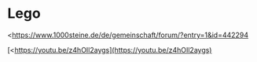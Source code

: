 # Lego

\<<https://www.1000steine.de/de/gemeinschaft/forum/?entry=1&id=442294>

[\<https://youtu.be/z4hOIl2aygs](https://youtu.be/z4hOIl2aygs)

```{image} https://user-images.githubusercontent.com/69573151/131330958-6abf443c-4645-4e32-86a0-60b3e0e0216d.jpg
```

```{image} https://user-images.githubusercontent.com/69573151/131330953-55c14e24-b2ba-4edd-a120-295d97e007ea.jpg
```

```{image} https://user-images.githubusercontent.com/69573151/131330957-463df998-fa0d-453a-81fe-1e1b7239a726.jpg
```

```{image} https://user-images.githubusercontent.com/69573151/131330956-18ef7a3e-5003-4a46-92b1-b4aaf5dd2185.jpg
```

```{image} https://user-images.githubusercontent.com/69573151/131330954-14dba76c-78f8-4bbe-a97f-70029aec16be.jpg
```

```{image} https://user-images.githubusercontent.com/69573151/131330961-0c72da36-c332-4e7c-94bc-a84446ff6186.jpg
```

```{image} https://user-images.githubusercontent.com/69573151/131330959-f2b82801-4bb0-404c-be26-d73ca1e10d3f.jpg
```

```{image} https://user-images.githubusercontent.com/69573151/131330962-618b8126-f375-4147-a137-74cc1082a521.jpg
```

```{image} https://user-images.githubusercontent.com/69573151/131330955-151d7b5e-0c91-422a-96dc-117531596ec5.jpg
```

```{image} https://user-images.githubusercontent.com/69573151/131330963-196dc814-204a-478a-8794-de7f14611eb8.jpg
```

```{image} https://user-images.githubusercontent.com/69573151/131330952-28902597-f1b8-43f1-b590-877ccdff7c5a.jpg
```

```{image} https://user-images.githubusercontent.com/69573151/131330960-965ba8af-11ba-41f9-86a7-e286cb82fd3b.jpg
```

```{image} https://user-images.githubusercontent.com/69573151/96363252-675bb600-1133-11eb-80ce-534e596452f9.png
```

```{image} https://user-images.githubusercontent.com/69573151/96363257-70e51e00-1133-11eb-86fe-2744fd995c2e.png
```

```{image} https://user-images.githubusercontent.com/69573151/96363264-76daff00-1133-11eb-9f05-2058d046b7a0.png
```

```{image} https://user-images.githubusercontent.com/69573151/96363272-7d697680-1133-11eb-86ed-d3e7ac972caf.png
```

```{image} https://user-images.githubusercontent.com/69573151/96363276-83f7ee00-1133-11eb-8826-65d291f962b8.png
```

```{image} https://user-images.githubusercontent.com/69573151/96363281-8b1efc00-1133-11eb-804c-84a131a9948b.png
```

```{image} https://user-images.githubusercontent.com/69573151/96363285-9114dd00-1133-11eb-9d43-68ee9a6aa140.png
```

```{image} https://user-images.githubusercontent.com/69573151/96363287-96722780-1133-11eb-8946-69cbdd070b5d.png
```

```{image} https://user-images.githubusercontent.com/69573151/96363290-9c680880-1133-11eb-8ee5-9b7d96938481.png
```

```{image} https://user-images.githubusercontent.com/69573151/96363292-a2f68000-1133-11eb-941b-cad724985367.png
```

```{image} https://user-images.githubusercontent.com/69573151/96363295-a853ca80-1133-11eb-8cb0-fda62bcc24fa.png
```

```{image} https://user-images.githubusercontent.com/69573151/96363302-b0136f00-1133-11eb-95c9-820087e5bc44.png
```

```{image} https://user-images.githubusercontent.com/69573151/96363305-b6a1e680-1133-11eb-8b77-791fa3c5f104.png
```

```{image} https://user-images.githubusercontent.com/69573151/96363315-bdc8f480-1133-11eb-991b-5924454f815f.png
```
